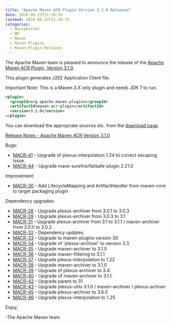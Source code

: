 ```yaml
---
title: "Apache Maven ACR Plugin Version 3.1.0 Released"
date: 2018-06-23T21:30:35
lastmod: 2018-06-23T21:30:35
categories:
  - Neuigkeiten
  - BM
  - Maven
  - Maven-Plugins
  - Maven-Plugin-Releases
---
```

The Apache Maven team is pleased to announce the release of the 
[Apache Maven ACR Plugin, Version 3.1.0](https://maven.apache.org/plugins/maven-acr-plugin).

This plugin generates J2EE Application Client file.

Important Note: This is a Maven 3.X only plugin and needs JDK 7 to run.

```xml
<plugin>
  <groupId>org.apache.maven.plugins</groupId>
  <artifactId>maven-acr-plugin</artifactId>
  <version>3.1.0</version>
</plugin>
```

You can download the appropriate sources etc. from the [download page](https://maven.apache.org/plugins/maven-acr-plugin/download.cgi).

<!-- more -->

[Release Notes - Apache Maven ACR Version 3.1.0](https://issues.apache.org/jira/secure/ReleaseNote.jspa?projectId=12317020&version=12334755)

 
Bugs:

 * [MACR-41](https://issues.apache.org/jira/browse/MACR-41) - Upgrade of plexus-interpolation 1.24 to correct escaping issue.
 * [MACR-44](https://issues.apache.org/jira/browse/MACR-44) - Upgrade mave-surefire/failsafe-plugin 2.21.0

Improvement:

 * [MACR-30](https://issues.apache.org/jira/browse/MACR-30) - Add LifecycleMapping and ArtifactHandler from maven-core to target packaging plugin

Dependency upgrades:

 * [MACR-28](https://issues.apache.org/jira/browse/MACR-28) - Upgrade plexus-archiver from 3.0.1 to 3.0.3
 * [MACR-29](https://issues.apache.org/jira/browse/MACR-29) - Upgrade plexus-archiver from 3.0.3 to 3.1
 * [MACR-31](https://issues.apache.org/jira/browse/MACR-31) - Upgrade plexus-archiver from 3.1 to 3.1.1 / maven-archiver from 3.0.0 to 3.0.2
 * [MACR-32](https://issues.apache.org/jira/browse/MACR-32) - Dependency updates.
 * [MACR-33](https://issues.apache.org/jira/browse/MACR-33) - Upgrade to maven-plugins version 30
 * [MACR-34](https://issues.apache.org/jira/browse/MACR-34) - Upgrade of 'plexus-archiver' to version 3.3.
 * [MACR-35](https://issues.apache.org/jira/browse/MACR-35) - Upgrade maven-archiver to 3.1.0
 * [MACR-36](https://issues.apache.org/jira/browse/MACR-36) - Upgrade maven-filtering to 3.1.1
 * [MACR-37](https://issues.apache.org/jira/browse/MACR-37) - Upgrade plexus-interpolation to 1.22
 * [MACR-38](https://issues.apache.org/jira/browse/MACR-38) - Upgrade maven-archiver to 3.1.0
 * [MACR-39](https://issues.apache.org/jira/browse/MACR-39) - Upgrade of plexus-archiver to 3.4.
 * [MACR-40](https://issues.apache.org/jira/browse/MACR-40) - Upgrade of maven-archiver to 3.1.1.
 * [MACR-42](https://issues.apache.org/jira/browse/MACR-42) - Upgrade parent to 31
 * [MACR-43](https://issues.apache.org/jira/browse/MACR-43) - Upgrade plexus-utils 3.1.0 / maven-archiver / plexus-achiver
 * [MACR-45](https://issues.apache.org/jira/browse/MACR-45) - Upgrade plexus-archiver to 3.6.0
 * [MACR-46](https://issues.apache.org/jira/browse/MACR-46) - Upgrade plexus-interpolation to 1.25

Enjoy,

-The Apache Maven team
